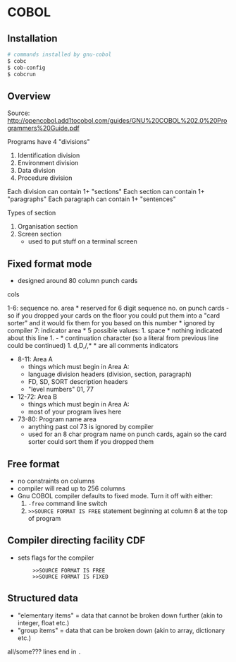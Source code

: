 # COBOL

## Installation

```sh
# commands installed by gnu-cobol
$ cobc
$ cob-config
$ cobcrun
```


## Overview

Source: http://opencobol.add1tocobol.com/guides/GNU%20COBOL%202.0%20Programmers%20Guide.pdf

Programs have 4 "divisions"

1. Identification division
2. Environment division
3. Data division
4. Procedure division

Each division can contain 1+ "sections"
Each section can contain 1+ "paragraphs"
Each paragraph can contain 1+ "sentences"

Types of section

1. Organisation section
2. Screen section
    * used to put stuff on a terminal screen

## Fixed format mode

* designed around 80 column punch cards

cols

1-6: sequence no. area
    * reserved for 6 digit sequence no. on punch cards - so if you dropped your
      cards on the floor you could put them into a "card sorter" and it would
      fix them for you based on this number
    * ignored by compiler
7: indicator area
    * 5 possible values:
        1. space
            * nothing indicated about this line
        1. -
            * continuation character (so a literal from previous line could be
              continued)
        1. d,D,/,*
            * are all comments indicators
* 8-11: Area A
    * things which must begin in Area A:
    * language division headers (division, section, paragraph)
    * FD, SD, SORT description headers
    * "level numbers" 01, 77
* 12-72: Area B
    * things which must begin in Area A:
    * most of your program lives here
* 73-80: Program name area
    * anything past col 73 is ignored by compiler
    * used for an 8 char program name on punch cards, again so the card sorter
      could sort them if you dropped them

## Free format

* no constraints on columns
* compiler will read up to 256 columns
* Gnu COBOL compiler defaults to fixed mode. Turn it off with either:
    1. `-free` command line switch
    2. `>>SOURCE FORMAT IS FREE` statement beginning at column 8 at the top of program

## Compiler directing facility CDF

* sets flags for the compiler
```cobol
        >>SOURCE FORMAT IS FREE
        >>SOURCE FORMAT IS FIXED

```

## Structured data

* "elementary items" = data that cannot be broken down further (akin to integer, float etc.)
* "group items" = data that can be broken down (akin to array, dictionary etc.)

all/some??? lines end in `.`
